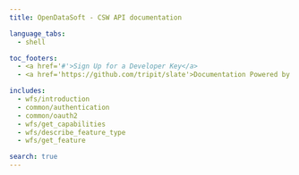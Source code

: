 ```yaml
---
title: OpenDataSoft - CSW API documentation

language_tabs:
  - shell

toc_footers:
  - <a href='#'>Sign Up for a Developer Key</a>
  - <a href='https://github.com/tripit/slate'>Documentation Powered by Slate</a>

includes:
  - wfs/introduction
  - common/authentication
  - common/oauth2
  - wfs/get_capabilities
  - wfs/describe_feature_type
  - wfs/get_feature

search: true
---
```

